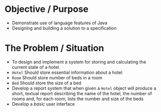 # Objective / Purpose
- Demonstrate use of language features of Java
- Designing and building a solution to a specification

# The Problem / Situation
- To design and implement a system for storing and calculating the current state of a hotel.
- `Hotel` Should store essential information about a hotel
- `Room` Should store number of beds in a room
- `Bed` Should store the size of a bed
- Develop a report system that when given a `Hotel` object will produce a short, textual report describing the name of the hotel, the number of rooms and, for each room, lists the number and size of the beds
- Develop a *basic* user interface
